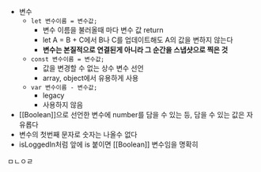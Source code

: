 - 변수
	- `let 변수이름 = 변수값;`
		- 변수 이름을 불러올때 마다 변수 값 return
		- let A = B + C에서 B나 C를 업데이트해도 A의 값을 변하지 않는다
		- **변수는 본질적으로 연결된게 아니라 그 순간을 스냅샷으로 찍은 것**
	- `const 변수이름 = 변수값;`
		- 값을 변경할 수 없는 상수 변수 선언
		- array, object에서 유용하게 사용
	- `var 변수이름 - 변수값;`
		- legacy
		- 사용하지 않음
- [[Boolean]]으로 선언한 변수에 number를 담을 수 있는 등, 담을  수 있는 값은 자유롭다
- 변수의 첫번째 문자로 숫자는 나올수 없다
- isLoggedIn처럼 앞에 is 붙이면 [[Boolean]] 변수임을 명확히

ㅁㄴㅇㄹ